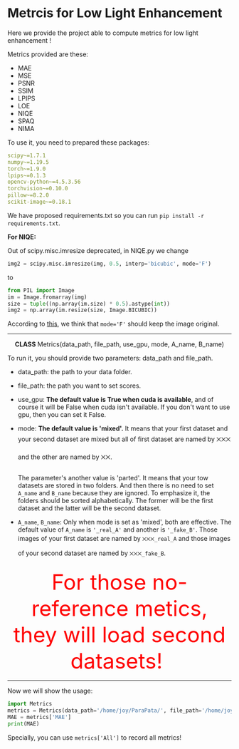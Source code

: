 # Metrcis for Low Light Enhancement

Here we provide the project able to compute metrics for low light enhancement !

Metrics provided are these:

- MAE
- MSE
- PSNR
- SSIM
- LPIPS
- LOE
- NIQE
- SPAQ
- NIMA

To use it, you need to prepared these packages:

```yaml
scipy~=1.7.1
numpy~=1.19.5
torch~=1.9.0
lpips~=0.1.3
opencv-python~=4.5.3.56
torchvision~=0.10.0
pillow~=8.2.0
scikit-image~=0.18.1
```

We have proposed requirements.txt so you can run `pip install -r requirements.txt`.

**For NIQE:**

Out of scipy.misc.imresize deprecated, in NIQE.py we change
```python
img2 = scipy.misc.imresize(img, 0.5, interp='bicubic', mode='F')
```
to
```python
from PIL import Image
im = Image.fromarray(img)
size = tuple((np.array(im.size) * 0.5).astype(int))
img2 = np.array(im.resize(size, Image.BICUBIC))
```
According to [this](https://github.com/scipy/scipy/issues/6417), we think that `mode='F'` should keep the image original.

---

<center><strong>CLASS</strong> Metrics(data_path, file_path, use_gpu, mode, A_name, B_name)</center>

To run it, you should provide two parameters: data_path and file_path.

- data_path: the path to your data folder.

- file_path: the path you want to set scores.

- use_gpu: **The default value is True when cuda is available**, and of course it will be False when cuda isn't available. If you don't want to use gpu, then you can set it False.

- mode: **The default value is 'mixed'.** It means that your first dataset and your second dataset are mixed but all of first dataset are named by ྾྾྾ and the other are named by ྾྾.

  The parameter's another value is 'parted'. It means that your tow datasets are stored in two folders. And then there is no need to set `A_name` and `B_name` because they are ignored. To emphasize it, the folders should be sorted alphabetically. The former will be the first dataset and the latter will be the second dataset.

- `A_name`, `B_name`: Only when mode is set as 'mixed', both are effective. The default value of `A_name` is `'_real_A'` and another is `'_fake_B'`. Those images of your first dataset are named by `྾྾྾_real_A` and those images of your second dataset are named by `྾྾྾_fake_B`.

<center><font size="7" color="red">For those no-reference metics, they will load second datasets! </font></center>

---

Now we will show the usage:

```python
import Metrics
metrics = Metrics(data_path='/home/joy/ParaPata/', file_path='/home/joy/ParaPata/Pata/')
MAE = metrics['MAE']
print(MAE)
```

Specially, you can use `metrics['All']` to record all metrics!
